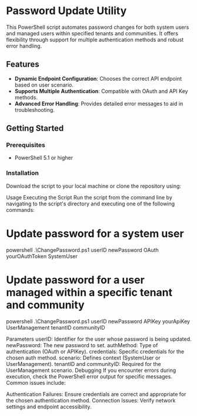 # Password Update Utility

This PowerShell script automates password changes for both system users and managed users within specified tenants and communities. It offers flexibility through support for multiple authentication methods and robust error handling.

## Features

- **Dynamic Endpoint Configuration**: Chooses the correct API endpoint based on user scenario.
- **Supports Multiple Authentication**: Compatible with OAuth and API Key methods.
- **Advanced Error Handling**: Provides detailed error messages to aid in troubleshooting.

## Getting Started

### Prerequisites

- PowerShell 5.1 or higher

### Installation

Download the script to your local machine or clone the repository using:



Usage
Executing the Script
Run the script from the command line by navigating to the script's directory and executing one of the following commands:

# Update password for a system user
powershell .\ChangePassword.ps1 userID newPassword OAuth yourOAuthToken SystemUser

# Update password for a user managed within a specific tenant and community
powershell .\ChangePassword.ps1 userID newPassword APIKey yourApiKey UserManagement tenantID communityID

Parameters
userID: Identifier for the user whose password is being updated.
newPassword: The new password to set.
authMethod: Type of authentication (OAuth or APIKey).
credentials: Specific credentials for the chosen auth method.
scenario: Defines context (SystemUser or UserManagement).
tenantID and communityID: Required for the UserManagement scenario.
Debugging
If you encounter errors during execution, check the PowerShell error output for specific messages. Common issues include:

Authentication Failures: Ensure credentials are correct and appropriate for the chosen authentication method.
Connection Issues: Verify network settings and endpoint accessibility.
